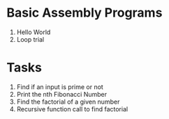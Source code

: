 # Basic Assembly Programs
1. Hello World
2. Loop trial

# Tasks

1. Find if an input is prime or not
2. Print the nth Fibonacci Number
3. Find the factorial of a given number
4. Recursive function call to find factorial
